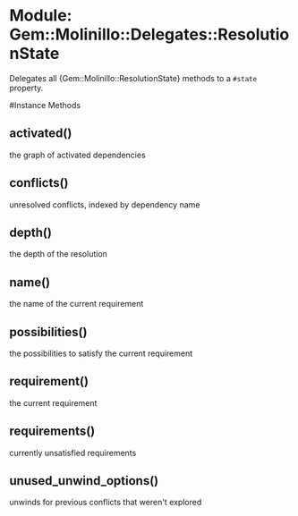 # Module: Gem::Molinillo::Delegates::ResolutionState
    

Delegates all {Gem::Molinillo::ResolutionState} methods to a `#state`
property.



#Instance Methods
## activated() [](#method-i-activated)
the graph of activated dependencies

## conflicts() [](#method-i-conflicts)
unresolved conflicts, indexed by dependency name

## depth() [](#method-i-depth)
the depth of the resolution

## name() [](#method-i-name)
the name of the current requirement

## possibilities() [](#method-i-possibilities)
the possibilities to satisfy the current requirement

## requirement() [](#method-i-requirement)
the current requirement

## requirements() [](#method-i-requirements)
currently unsatisfied requirements

## unused_unwind_options() [](#method-i-unused_unwind_options)
unwinds for previous conflicts that weren't explored

